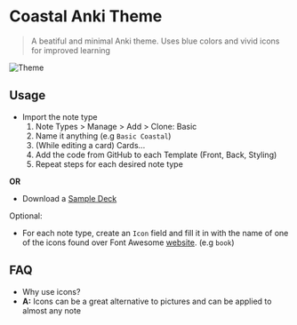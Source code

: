 # Coastal Anki Theme

> A beatiful and minimal Anki theme. Uses blue colors and vivid icons for improved learning

![Theme](../assets/coastal-desktop.png)

## Usage
- Import the note type
  1. Note Types > Manage > Add > Clone: Basic
  2. Name it anything (e.g `Basic Coastal`)
  3. (While editing a card) Cards...
  4. Add the code from GitHub to each Template (Front, Back, Styling)
  5. Repeat steps for each desired note type

**OR**

- Download a [Sample Deck](../assets/Example%20Deck.apkg)

Optional:
- For each note type, create an `Icon` field and fill it in with the name of one of the icons found over Font Awesome [website](https://fontawesome.com/search?s=solid%2Cbrands). (e.g `book`)

## FAQ
- Why use icons?
- **A:** Icons can be a great alternative to pictures and can be applied to almost any note
